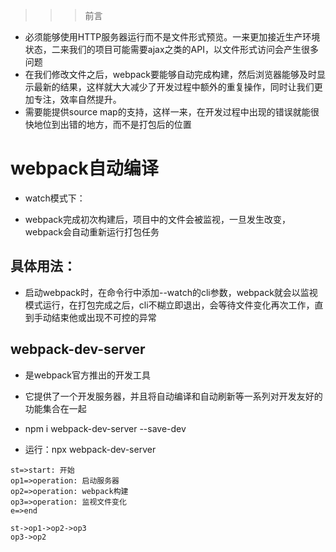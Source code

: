 >>> 前言
- 必须能够使用HTTP服务器运行而不是文件形式预览。一来更加接近生产环境状态，二来我们的项目可能需要ajax之类的API，以文件形式访问会产生很多问题
- 在我们修改文件之后，webpack要能够自动完成构建，然后浏览器能够及时显示最新的结果，这样就大大减少了开发过程中额外的重复操作，同时让我们更加专注，效率自然提升。
- 需要能提供source map的支持，这样一来，在开发过程中出现的错误就能很快地位到出错的地方，而不是打包后的位置

# webpack自动编译

- watch模式下：
   
- webpack完成初次构建后，项目中的文件会被监视，一旦发生改变，webpack会自动重新运行打包任务

## 具体用法：

- 启动webpack时，在命令行中添加--watch的cli参数，webpack就会以监视模式运行，在打包完成之后，cli不糊立即退出，会等待文件变化再次工作，直到手动结束他或出现不可控的异常

## webpack-dev-server

- 是webpack官方推出的开发工具
- 它提供了一个开发服务器，并且将自动编译和自动刷新等一系列对开发友好的功能集合在一起

- npm i webpack-dev-server --save-dev
- 运行：npx webpack-dev-server
```flow
st=>start: 开始
op1=>operation: 启动服务器
op2=>operation: webpack构建
op3=>operation: 监视文件变化
e=>end

st->op1->op2->op3
op3->op2
```